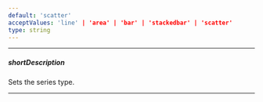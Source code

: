 ```yaml
---
default: 'scatter'
acceptValues: 'line' | 'area' | 'bar' | 'stackedbar' | 'scatter'
type: string
---
```

---
##### shortDescription
Sets the series type.

---
